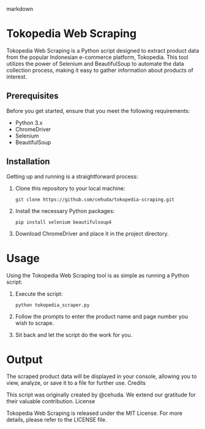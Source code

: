 markdown

# Tokopedia Web Scraping

Tokopedia Web Scraping is a Python script designed to extract product data from the popular Indonesian e-commerce platform, Tokopedia. This tool utilizes the power of Selenium and BeautifulSoup to automate the data collection process, making it easy to gather information about products of interest.

## Prerequisites

Before you get started, ensure that you meet the following requirements:

- Python 3.x
- ChromeDriver
- Selenium
- BeautifulSoup

## Installation

Getting up and running is a straightforward process:

1. Clone this repository to your local machine:

   ```
   git clone https://github.com/cehuda/tokopedia-scraping.git

2. Install the necessary Python packages:
   
   ```
   pip install selenium beautifulsoup4

4. Download ChromeDriver and place it in the project directory.

# Usage

Using the Tokopedia Web Scraping tool is as simple as running a Python script:

1. Execute the script:

    ```
    python tokopedia_scraper.py

2. Follow the prompts to enter the product name and page number you wish to scrape.

3. Sit back and let the script do the work for you.

# Output

The scraped product data will be displayed in your console, allowing you to view, analyze, or save it to a file for further use.
Credits

This script was originally created by @cehuda. We extend our gratitude for their valuable contribution.
License

Tokopedia Web Scraping is released under the MIT License. For more details, please refer to the LICENSE file.
